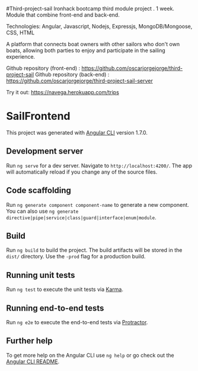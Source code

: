 #Third-project-sail
Ironhack bootcamp third module project . 1 week. 
Module that combine front-end and back-end.

Technologies: Angular, Javascript, Nodejs, Expressjs, MongoDB/Mongoose, CSS, HTML

A platform that connects boat owners with other sailors who don't own boats, allowing both parties to enjoy and participate in the sailing experience. 

Github repository (front-end) : https://github.com/oscarjorgejorge/third-project-sail
Github repository (back-end) : https://github.com/oscarjorgejorge/third-project-sail-server

Try it out: https://navega.herokuapp.com/trips


# SailFrontend

This project was generated with [Angular CLI](https://github.com/angular/angular-cli) version 1.7.0.

## Development server

Run `ng serve` for a dev server. Navigate to `http://localhost:4200/`. The app will automatically reload if you change any of the source files.

## Code scaffolding

Run `ng generate component component-name` to generate a new component. You can also use `ng generate directive|pipe|service|class|guard|interface|enum|module`.

## Build

Run `ng build` to build the project. The build artifacts will be stored in the `dist/` directory. Use the `-prod` flag for a production build.

## Running unit tests

Run `ng test` to execute the unit tests via [Karma](https://karma-runner.github.io).

## Running end-to-end tests

Run `ng e2e` to execute the end-to-end tests via [Protractor](http://www.protractortest.org/).

## Further help

To get more help on the Angular CLI use `ng help` or go check out the [Angular CLI README](https://github.com/angular/angular-cli/blob/master/README.md).
